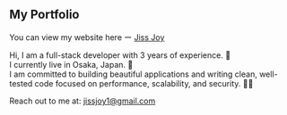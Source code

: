 ## My Portfolio
You can view my website here ー [Jiss Joy](https://www.jissjoy.com/)

Hi, I am a full-stack developer with 3 years of experience. 👋 <br/>
I currently live in Osaka, Japan. 🍣<br/>
I am committed to building beautiful applications and writing clean, well-tested code focused on performance, scalability, and security. 🧑‍💻<br/>

Reach out to me at: jissjoy1@gmail.com
